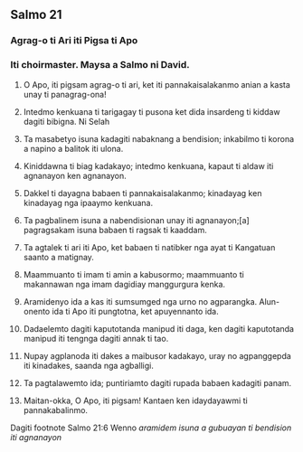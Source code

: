 Salmo 21
--------

### Agrag-o ti Ari iti Pigsa ti Apo

### Iti choirmaster. Maysa a Salmo ni David.

1. O Apo, iti pigsam agrag-o ti ari, ket iti pannakaisalakanmo anian a kasta unay ti panagrag-ona!
2. Intedmo kenkuana ti tarigagay ti pusona
   ket dida insardeng ti kiddaw dagiti bibigna. Ni Selah
3. Ta masabetyo isuna kadagiti nabaknang a bendision;
   inkabilmo ti korona a napino a balitok iti ulona.
4. Kiniddawna ti biag kadakayo; intedmo kenkuana, kapaut ti aldaw iti agnanayon ken agnanayon.
5. Dakkel ti dayagna babaen ti pannakaisalakanmo;
   kinadayag ken kinadayag nga ipaaymo kenkuana.
6. Ta pagbalinem isuna a nabendisionan unay iti agnanayon;[a]
   pagragsakam isuna babaen ti ragsak ti kaaddam.
7. Ta agtalek ti ari iti Apo, ket babaen ti natibker nga ayat ti Kangatuan saanto a matignay.

8. Maammuanto ti imam ti amin a kabusormo;
   maammuanto ti makannawan nga imam dagidiay manggurgura kenka.
9. Aramidenyo ida a kas iti sumsumged nga urno
   no agparangka.
   Alun-onento ida ti Apo iti pungtotna, ket apuyennanto ida.
10. Dadaelemto dagiti kaputotanda manipud iti daga, ken dagiti kaputotanda manipud iti tengnga dagiti annak ti tao.
11. Nupay agplanoda iti dakes a maibusor kadakayo, uray no agpanggepda iti kinadakes, saanda nga agballigi.
12. Ta pagtalawemto ida;
    puntiriamto dagiti rupada babaen kadagiti panam.

13. Maitan-okka, O Apo, iti pigsam!
    Kantaen ken idaydayawmi ti pannakabalinmo.

Dagiti footnote
Salmo 21:6 Wenno *aramidem isuna a gubuayan ti bendision iti agnanayon*